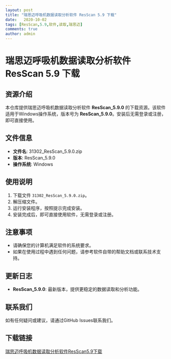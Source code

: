 ```yaml
---
layout: post
title: "瑞思迈呼吸机数据读取分析软件 ResScan 5.9 下载"
date:   2020-10-02
tags: [ResScan,5.9,软件,读取,瑞思迈]
comments: true
author: admin
---
```

# 瑞思迈呼吸机数据读取分析软件 ResScan 5.9 下载

## 资源介绍

本仓库提供瑞思迈呼吸机数据读取分析软件 **ResScan_5.9.0** 的下载资源。该软件适用于Windows操作系统，版本号为 **ResScan_5.9.0**。安装后无需登录或注册，即可直接使用。

## 文件信息

- **文件名**: 31302_ResScan_5.9.0.zip
- **版本**: ResScan_5.9.0
- **操作系统**: Windows

## 使用说明

1. 下载文件 `31302_ResScan_5.9.0.zip`。
2. 解压缩文件。
3. 运行安装程序，按照提示完成安装。
4. 安装完成后，即可直接使用软件，无需登录或注册。

## 注意事项

- 请确保您的计算机满足软件的系统要求。
- 如果在使用过程中遇到任何问题，请参考软件自带的帮助文档或联系技术支持。

## 更新日志

- **ResScan_5.9.0**: 最新版本，提供更稳定的数据读取和分析功能。

## 联系我们

如有任何疑问或建议，请通过GitHub Issues联系我们。

## 下载链接

[瑞思迈呼吸机数据读取分析软件ResScan5.9下载](https://pan.quark.cn/s/154663c2b0cf)